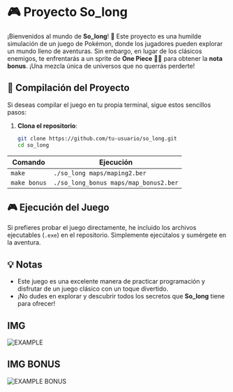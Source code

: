 # 🎮 Proyecto So_long

¡Bienvenidos al mundo de **So_long**! 🌟 Este proyecto es una humilde simulación de un juego de Pokémon, donde los jugadores pueden explorar un mundo lleno de aventuras. Sin embargo, en lugar de los clásicos enemigos, te enfrentarás a un sprite de **One Piece** 🏴‍☠️ para obtener la **nota bonus**. ¡Una mezcla única de universos que no querrás perderte!

## 🚀 Compilación del Proyecto

Si deseas compilar el juego en tu propia terminal, sigue estos sencillos pasos:

1. **Clona el repositorio**:
   ```bash
   git clone https://github.com/tu-usuario/so_long.git
   cd so_long

| Comando        | Ejecución                               |
|----------------|-----------------------------------------|
| `make`         | `./so_long maps/maping2.ber`            |
| `make bonus`   | `./so_long_bonus maps/map_bonus2.ber`   |


## 🎮 Ejecución del Juego

Si prefieres probar el juego directamente, he incluido los archivos ejecutables (`.exe`) en el repositorio. Simplemente ejecútalos y sumérgete en la aventura.

## 💡 Notas

- Este juego es una excelente manera de practicar programación y disfrutar de un juego clásico con un toque divertido.
- ¡No dudes en explorar y descubrir todos los secretos que **So_long** tiene para ofrecer!

## IMG

![EXAMPLE](assets/example.png)

## IMG BONUS

![EXAMPLE BONUS](assets/example_bonus.png)